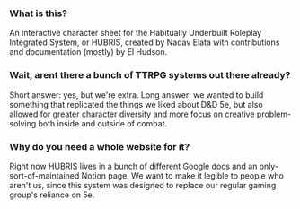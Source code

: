 ### What is this?
An interactive character sheet for the Habitually Underbuilt Roleplay Integrated System, or HUBRIS, created by Nadav Elata with contributions and documentation (mostly) by El Hudson.

### Wait, arent there a bunch of TTRPG systems out there already?
Short answer: yes, but we're extra. Long answer: we wanted to build something that replicated the things we liked about D&D 5e, but also allowed for greater character diversity and more focus on creative problem-solving both inside and outside of combat. 

### Why do you need a whole website for it?
Right now HUBRIS lives in a bunch of different Google docs and an only-sort-of-maintained Notion page. We want to make it legible to people who aren't us, since this system was designed to replace our regular gaming group's reliance on 5e. 

